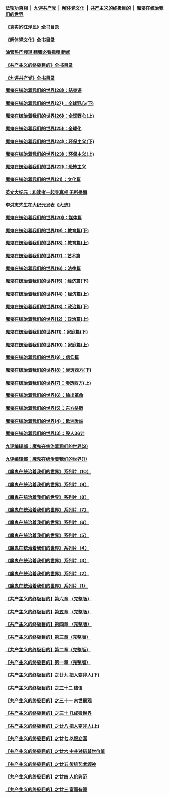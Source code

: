 ####  [法轮功真相](../../../../basic/blob/master/README.md?t=05291201) &nbsp;|&nbsp; [九评共产党](../../../../9ping.md/blob/master/README.md?t=05291201) &nbsp;|&nbsp; [解体党文化](../../../../jtdwh.md/blob/master/README.md?t=05291201)  &nbsp;|&nbsp; [共产主义的终极目的](../../../../gczydzjmd.md/blob/master/README.md?t=05291201) &nbsp;|&nbsp; [魔鬼在统治我们的世界](../../../../mgztzwmdsj.md/blob/master/README.md?t=05291201) 

#### [《真实的江泽民》全书目录](../pages/nsc422/n13721399.md?t=05291201) 

#### [《解体党文化》全书目录](../pages/nsc422/n13721157.md?t=05291201) 

#### [油管热门频道 翻墙必看视频 新闻](http://45.76.130.85:81/youtube.html?05291201)

#### [《共产主义的终极目的》全书目录](../pages/nsc422/n13721048.md?t=05291201) 

#### [《九评共产党》全书目录](../pages/nsc422/n13708085.md?t=05291201) 

#### [魔鬼在统治着我们的世界(28)：结束语](../pages/nsc422/n10936246.md?t=05291201) 

#### [魔鬼在统治着我们的世界(27)：全球野心(下)](../pages/nsc422/n10928319.md?t=05291201) 

#### [魔鬼在统治着我们的世界(26)：全球野心(上)](../pages/nsc422/n10900318.md?t=05291201) 

#### [魔鬼在统治着我们的世界(25)：全球化](../pages/nsc422/n10788205.md?t=05291201) 

#### [魔鬼在统治着我们的世界(24)：环保主义(下)](../pages/nsc422/n10695307.md?t=05291201) 

#### [魔鬼在统治着我们的世界(23)：环保主义(上)](../pages/nsc422/n10688613.md?t=05291201) 

#### [魔鬼在统治着我们的世界(22)：恐怖主义](../pages/nsc422/n10614727.md?t=05291201) 

#### [魔鬼在统治着我们的世界(21)：文化篇](../pages/nsc422/n10597706.md?t=05291201) 

#### [英文大纪元：和读者一起寻真相 无所畏惧](../pages/nsc422/n12542027.md?t=05291201) 

#### [李洪志先生在大纪元发表《大选》](../pages/nsc422/n12534746.md?t=05291201) 

#### [魔鬼在统治着我们的世界(20)：媒体篇](../pages/nsc422/n10586579.md?t=05291201) 

#### [魔鬼在统治着我们的世界(19)：教育篇(下)](../pages/nsc422/n10564808.md?t=05291201) 

#### [魔鬼在统治着我们的世界(18)：教育篇(上)](../pages/nsc422/n10526970.md?t=05291201) 

#### [魔鬼在统治着我们的世界(17)：艺术篇](../pages/nsc422/n10499093.md?t=05291201) 

#### [魔鬼在统治着我们的世界(16)：法律篇](../pages/nsc422/n10485969.md?t=05291201) 

#### [魔鬼在统治着我们的世界(15)：经济篇(下)](../pages/nsc422/n10469975.md?t=05291201) 

#### [魔鬼在统治着我们的世界(14)：经济篇(上)](../pages/nsc422/n10457370.md?t=05291201) 

#### [魔鬼在统治着我们的世界(13)：政治篇(下)](../pages/nsc422/n10448270.md?t=05291201) 

#### [魔鬼在统治着我们的世界(12)：政治篇(上)](../pages/nsc422/n10444576.md?t=05291201) 

#### [魔鬼在统治着我们的世界(11)：家庭篇(下)](../pages/nsc422/n10440961.md?t=05291201) 

#### [魔鬼在统治着我们的世界(10)：家庭篇(上)](../pages/nsc422/n10435448.md?t=05291201) 

#### [魔鬼在统治着我们的世界(9)：信仰篇](../pages/nsc422/n10432159.md?t=05291201) 

#### [魔鬼在统治着我们的世界(8)：渗透西方(下)](../pages/nsc422/n10429603.md?t=05291201) 

#### [魔鬼在统治着我们的世界(7)：渗透西方(上)](../pages/nsc422/n10426013.md?t=05291201) 

#### [魔鬼在统治着我们的世界(6)：输出革命](../pages/nsc422/n10421536.md?t=05291201) 

#### [魔鬼在统治着我们的世界(5)：东方杀戮](../pages/nsc422/n10417707.md?t=05291201) 

#### [魔鬼在统治着我们的世界(4)：欧洲发端](../pages/nsc422/n10414890.md?t=05291201) 

#### [魔鬼在统治着我们的世界(3)：毁人36计](../pages/nsc422/n10411583.md?t=05291201) 

#### [九评编辑部：魔鬼在统治着我们的世界(2)](../pages/nsc422/n10410036.md?t=05291201) 

#### [九评编辑部：魔鬼在统治着我们的世界(1)](../pages/nsc422/n10406825.md?t=05291201) 

#### [《魔鬼在统治着我们的世界》系列片（10）](../pages/nsc422/n12292670.md?t=05291201) 

#### [《魔鬼在统治着我们的世界》系列片（9）](../pages/nsc422/n12290859.md?t=05291201) 

#### [《魔鬼在统治着我们的世界》系列片（8）](../pages/nsc422/n12287445.md?t=05291201) 

#### [《魔鬼在统治着我们的世界》系列片（7）](../pages/nsc422/n12283425.md?t=05291201) 

#### [《魔鬼在统治着我们的世界》系列片（6）](../pages/nsc422/n12282314.md?t=05291201) 

#### [《魔鬼在统治着我们的世界》系列片（5）](../pages/nsc422/n12281419.md?t=05291201) 

#### [《魔鬼在统治着我们的世界》系列片（4）](../pages/nsc422/n12274024.md?t=05291201) 

#### [《魔鬼在统治着我们的世界》系列片（3）](../pages/nsc422/n12271322.md?t=05291201) 

#### [《魔鬼在统治着我们的世界》系列片（2）](../pages/nsc422/n12269049.md?t=05291201) 

#### [《魔鬼在统治着我们的世界》系列片（1）](../pages/nsc422/n12267575.md?t=05291201) 

#### [【共产主义的终极目的】第六章 （完整版）](../pages/nsc422/n11428913.md?t=05291201) 

#### [【共产主义的终极目的】第五章 （完整版）](../pages/nsc422/n11428912.md?t=05291201) 

#### [【共产主义的终极目的】第四章 （完整版）](../pages/nsc422/n11428907.md?t=05291201) 

#### [【共产主义的终极目的】第三章（完整版）](../pages/nsc422/n11428848.md?t=05291201) 

#### [【共产主义的终极目的】第二章（完整版）](../pages/nsc422/n11428831.md?t=05291201) 

#### [【共产主义的终极目的】第一章（完整版）](../pages/nsc422/n11417651.md?t=05291201) 

#### [【共产主义的终极目的】之廿九 把人变非人(下)](../pages/nsc422/n11344140.md?t=05291201) 

#### [【共产主义的终极目的】之三十二 结语](../pages/nsc422/n11360535.md?t=05291201) 

#### [【共产主义的终极目的】之三十一 末世景观](../pages/nsc422/n11351129.md?t=05291201) 

#### [【共产主义的终极目的】之三十 几成狼世界](../pages/nsc422/n11348280.md?t=05291201) 

#### [【共产主义的终极目的】之廿八 把人变非人(上)](../pages/nsc422/n11340492.md?t=05291201) 

#### [【共产主义的终极目的】之廿七 以恨立国](../pages/nsc422/n11336944.md?t=05291201) 

#### [【共产主义的终极目的】之廿六 中共对抗普世价值](../pages/nsc422/n11324785.md?t=05291201) 

#### [【共产主义的终极目的】之廿五 传统艺术颂神](../pages/nsc422/n11296396.md?t=05291201) 

#### [【共产主义的终极目的】之廿四 人伦典范](../pages/nsc422/n11296397.md?t=05291201) 

#### [【共产主义的终极目的】之廿三 富而有德](../pages/nsc422/n11283598.md?t=05291201) 

<img src='http://gfw-breaker.win/goodnews/indexes/nsc422.md' width='0px' height='0px'/>

